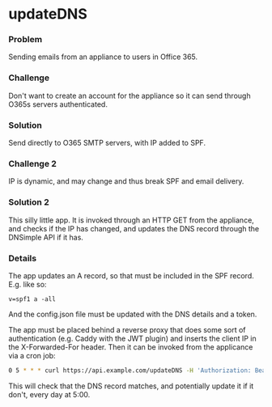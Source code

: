 # updateDNS

### Problem
Sending emails from an appliance to users in Office 365.

### Challenge
Don't want to create an account for the appliance so it can send through O365s servers authenticated.

### Solution
Send directly to O365 SMTP servers, with IP added to SPF.

### Challenge 2
IP is dynamic, and may change and thus break SPF and email delivery.

### Solution 2
This silly little app. It is invoked through an HTTP GET from the appliance, and checks if the IP has changed, and updates the DNS record through the DNSimple API if it has.

### Details
The app updates an A record, so that must be included in the SPF record. E.g. like so:
```
v=spf1 a -all
```
And the config.json file must be updated with the DNS details and a token.

The app must be placed behind a reverse proxy that does some sort of authentication (e.g. Caddy with the JWT plugin) and inserts the client IP in the X-Forwarded-For header. Then it can be invoked from the applicance via a cron job:

```bash
0 5 * * * curl https://api.example.com/updateDNS -H 'Authorization: Bearer <token>'
```

This will check that the DNS record matches, and potentially update it if it don't, every day at 5:00.
